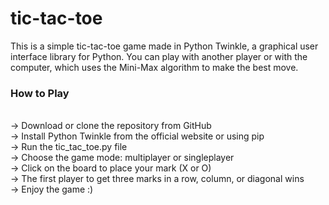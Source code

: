 # tic-tac-toe
This is a simple tic-tac-toe game made in Python Twinkle, a graphical user interface library for Python. You can play with another player or with the computer, which uses the Mini-Max algorithm to make the best move.

<h3>How to Play</h3><br>
-> Download or clone the repository from GitHub<br>
-> Install Python Twinkle from the official website or using pip<br>
-> Run the tic_tac_toe.py file<br>
-> Choose the game mode: multiplayer or singleplayer<br>
-> Click on the board to place your mark (X or O)<br>
-> The first player to get three marks in a row, column, or diagonal wins<br>
-> Enjoy the game :)<br>








